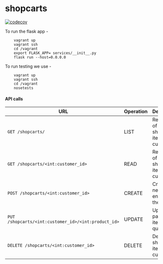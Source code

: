 # shopcarts

[![codecov](https://codecov.io/gh/nyu-devops-squad/shopcarts/branch/main/graph/badge.svg?token=HE22505N7V)](https://codecov.io/gh/nyu-devops-squad/shopcarts)

To run the flask app -  
``` 
    vagrant up
    vagrant ssh  
    cd /vagrant      
    export FLASK_APP= services/__init__.py    
    flask run --host=0.0.0.0  
```  

To run testing we use -  
``` 
    vagrant up
    vagrant ssh  
    cd /vagrant      
    nosetests 
```  

#### API calls
URL | Operation | Description
-- | -- | --
`GET /shopcarts/` | LIST | Returns list of all of the shop cart items for all customers
`GET /shopcarts/<int:customer_id>` | READ | Returns list of all of the shop cart items for a customer
`POST /shopcarts/<int:customer_id>` | CREATE | Creates a new item entry for the cart
`PUT /shopcarts/<int:customer_id>/<int:product_id>` | UPDATE | Update particular item quantity
`DELETE /shopcarts/<int:customer_id>` | DELETE | Delete all shopcart items for a customer
